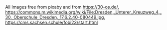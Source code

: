 All Images free from pixaby and from https://30-os.de/, https://commons.m.wikimedia.org/wiki/File:Dresden,_Unterer_Kreuzweg_4,_30._Oberschule_Dresden,_17.6.2.40-080449.jpg, https://cms.sachsen.schule/fobi23/start.html
